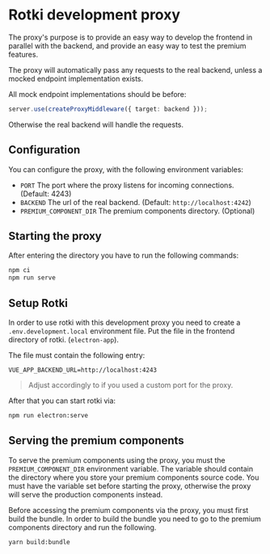 # Rotki development proxy

The proxy's purpose is to provide an easy way to develop the frontend in parallel
with the backend, and provide an easy way to test the premium features.

The proxy will automatically pass any requests to the real backend, unless a mocked
endpoint implementation exists.

All mock endpoint implementations should be before:

```TypeScript
server.use(createProxyMiddleware({ target: backend }));
```

Otherwise the real backend will handle the requests.

## Configuration

You can configure the proxy, with the following environment variables:

- `PORT` The port where the proxy listens for incoming connections. (Default: 4243)
- `BACKEND` The url of the real backend. (Default: `http://localhost:4242`)
- `PREMIUM_COMPONENT_DIR` The premium components directory. (Optional)

## Starting the proxy

After entering the directory you have to run the following commands:

```bash
npm ci
npm run serve
```

## Setup Rotki

In order to use rotki with this development proxy you need to create a `.env.development.local`
environment file. Put the file in the frontend directory of rotki. (`electron-app`).

The file must contain the following entry:

```env
VUE_APP_BACKEND_URL=http://localhost:4243
```

> Adjust accordingly to if you used a custom port for the proxy.

After that you can start rotki via:

```bash
npm run electron:serve
```

## Serving the premium components

To serve the premium components using the proxy, you must the `PREMIUM_COMPONENT_DIR`
environment variable. The variable should contain the directory where you store your
premium components source code. You must have the variable set before starting the
proxy, otherwise the proxy will serve the production components instead.

Before accessing the premium components via the proxy, you must first build the bundle.
In order to build the bundle you need to go to the premium components directory and
run the following.

```bash
yarn build:bundle
```
